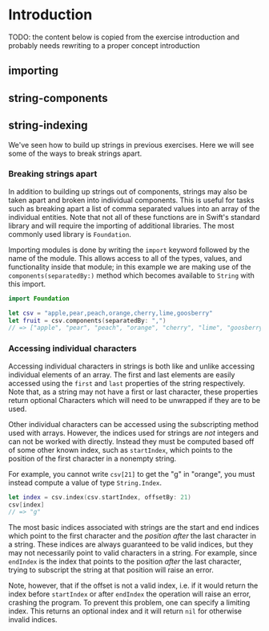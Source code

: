 # Introduction

TODO: the content below is copied from the exercise introduction and probably needs rewriting to a proper concept introduction

## importing

## string-components

## string-indexing

We've seen how to build up strings in previous exercises. Here we will see some of the ways to break strings apart.

### Breaking strings apart

In addition to building up strings out of components, strings may also be taken apart and broken into individual components. This is useful for tasks such as breaking apart a list of comma separated values into an array of the individual entities. Note that not all of these functions are in Swift's standard library and will require the importing of additional libraries. The most commonly used library is `Foundation`.

Importing modules is done by writing the `import` keyword followed by the name of the module. This allows access to all of the types, values, and functionality inside that module; in this example we are making use of the `components(separatedBy:)` method which becomes available to `String` with this import.

```swift
import Foundation

let csv = "apple,pear,peach,orange,cherry,lime,goosberry"
let fruit = csv.components(separatedBy: ",")
// => ["apple", "pear", "peach", "orange", "cherry", "lime", "goosberry"]
```

### Accessing individual characters

Accessing individual characters in strings is both like and unlike accessing individual elements of an array. The first and last elements are easily accessed using the `first` and `last` properties of the string respectively. Note that, as a string may not have a first or last character, these properties return optional Characters which will need to be unwrapped if they are to be used.

Other individual characters can be accessed using the subscripting method used with arrays. However, the indices used for strings are _not_ integers and can not be worked with directly. Instead they must be computed based off of some other known index, such as `startIndex`, which points to the position of the first character in a nonempty string.

For example, you cannot write `csv[21]` to get the "g" in "orange", you must instead compute a value of type `String.Index`.

```swift
let index = csv.index(csv.startIndex, offsetBy: 21)
csv[index]
// => "g"
```

The most basic indices associated with strings are the start and end indices which point to the first character and the _position after_ the last character in a string. These indices are always guaranteed to be valid indices, but they may not necessarily point to valid characters in a string. For example, since `endIndex` is the index that points to the position _after_ the last character, trying to subscript the string at that position will raise an error.

Note, however, that if the offset is not a valid index, i.e. if it would return the index before `startIndex` or after `endIndex` the operation will raise an error, crashing the program. To prevent this problem, one can specify a limiting index. This returns an optional index and it will return `nil` for otherwise invalid indices.
